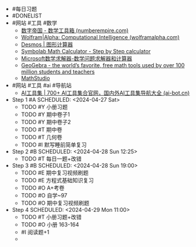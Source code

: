 - #每日习题
- #DONELIST
- #网站 #工具 #数学
	- [数字帝国 - 数学工具箱 (numberempire.com)](https://zh.numberempire.com/)
	- [Wolfram|Alpha: Computational Intelligence (wolframalpha.com)](https://www.wolframalpha.com/)
	- [Desmos | 图形计算器](https://www.desmos.com/calculator?lang=zh-CN)
	- [Symbolab Math Calculator - Step by Step calculator](https://www.symbolab.com/)
	- [Microsoft数学求解器-数学问题求解器和计算器](https://math.microsoft.com/zh)
	- [GeoGebra - the world’s favorite, free math tools used by over 100 million students and teachers](https://www.geogebra.org/)
	- [MathStudio](http://mathstud.io/)
- #网站 #工具 #ai #导航站
	- [AI工具集 | 700+ AI工具集合官网，国内外AI工具集导航大全 (ai-bot.cn)](https://ai-bot.cn/)
- Step 1 #A
  SCHEDULED: <2024-04-27 Sat>
	- TODO #Y 小册习题
	- TODO #Y 期中卷子1
	- TODO #Y 期中卷子2
	- TODO #T 期中卷
	- TODO #T 几何卷
	- TODO #I 默写睡前简单复习
- Step 2 #B
  SCHEDULED: <2024-04-28 Sun 12:25>
	- TODO #T 每日一题+改错
- Step 3 #B
  SCHEDULED: <2024-04-28 Sun 19:00>
	- TODO #E 期中复习视频刷题
	- TODO #E 方程式基础知识复习
	- TODO #O A+考卷
	- TODO #O 自学~97
	- TODO #O 期中复习视频刷题
- Step 4
  SCHEDULED: <2024-04-29 Mon 11:00>
	- TODO #T 小册习题+改错
	- TODO #O 小册 163-164
	- #I 阅读题+1
	-